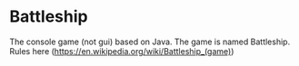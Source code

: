 # Battleship
The console game (not gui) based on Java. The game is named Battleship. Rules here (https://en.wikipedia.org/wiki/Battleship_(game))
